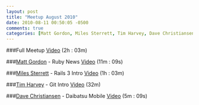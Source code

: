 ```yaml
---
layout: post
title: "Meetup August 2010"
date: 2010-08-11 00:50:05 -0500
comments: true
categories: [Matt Gordon, Miles Sterrett, Tim Harvey, Dave Christiansen]
---
```


###Full Meetup
[Video](http://podcast.404dev.com/episodes/001-Indy.rb_2010-08-11.m4v) (2h : 03m)


###[Matt Gordon](https://twitter.com/esquivalient) - Ruby News
[Video](http://podcast.404dev.com/episodes/002-Matt_Gordon-Ruby_News.m4v) (11m : 09s)


###[Miles Sterrett](https://twitter.com/milezs) - Rails 3 Intro
[Video](http://podcast.404dev.com/episodes/003-Miles_Sterrett-Rails_3_Intro.m4v) (1h : 03m)


###[Tim Harvey](https://twitter.com/tihm) - Git Intro
[Video](http://podcast.404dev.com/episodes/004-Tim_Harvey-Git_Intro.m4v) (32m)


###[Dave Christiansen](https://twitter.com/aldos) - Daibatsu Mobile
[Video](http://podcast.404dev.com/episodes/005-Dave_Christiansen-Mobile.m4v) (5m : 09s)
